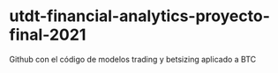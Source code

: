 # utdt-financial-analytics-proyecto-final-2021
Github con el código de modelos trading y betsizing aplicado a BTC
